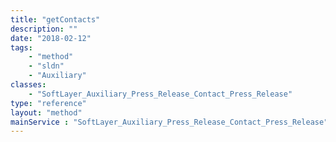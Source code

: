 ```yaml
---
title: "getContacts"
description: ""
date: "2018-02-12"
tags:
    - "method"
    - "sldn"
    - "Auxiliary"
classes:
    - "SoftLayer_Auxiliary_Press_Release_Contact_Press_Release"
type: "reference"
layout: "method"
mainService : "SoftLayer_Auxiliary_Press_Release_Contact_Press_Release"
---
```

